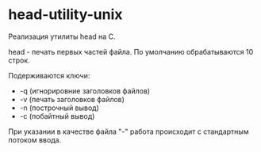 # head-utility-unix
Реализация утилиты head на С. 

head - печать первых частей файла. По умолчанию обрабатываются 10 строк.

Подерживаются ключи:
* -q (игнорировние заголовков файлов)
* -v (печать заголовков файлов)
* -n (построчный вывод)
* -c (побайтный вывод)

При указании в качеcтве файла "-" работа происходит с стандартным потоком ввода.
